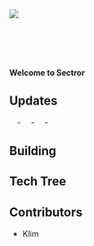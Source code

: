 <img src="https://raw.githubusercontent.com/Sectror/sprites-override/logo.png"/>
<br><br>
<br><br><br>



#### Welcome to Sectror ####


## Updates

&emsp;-
&emsp;-
&emsp;-



## Building



## Tech Tree



## Contributors
<ul>
    <li>Klim</li>
</ul>

<!--------------------------------------------------------------------------------->

[Logo]: https://raw.githubusercontent.com/Sector/sprites-override/logo.png



[Discord]: https://discord.gg/b6HUDS5a

[DiscordBadge]: https://img.shields.io/discord/1061344630987292835?color=287e29&label=Discord&logo=Discord&style=for-the-badge
